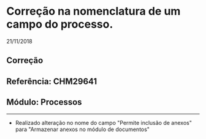 # Correção na nomenclatura de um campo do processo.
21/11/2018
## Correção
## Referência: CHM29641
## Módulo: Processos
***

* Realizado alteração no nome do campo "Permite inclusão de anexos" para "Armazenar anexos no módulo de documentos"